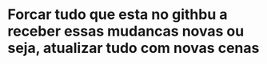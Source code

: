 # Forcar tudo que esta no githbu a receber essas mudancas novas ou seja, atualizar tudo com novas cenas